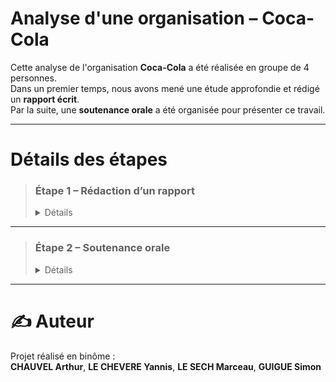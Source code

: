 # Analyse d'une organisation – Coca-Cola

Cette analyse de l'organisation **Coca-Cola** a été réalisée en groupe de 4 personnes.  
Dans un premier temps, nous avons mené une étude approfondie et rédigé un **rapport écrit**.  
Par la suite, une **soutenance orale** a été organisée pour présenter ce travail.

---

# Détails des étapes

> ### Étape 1 – Rédaction d’un rapport
> <details> <summary>Détails</summary>
>
>> Cette étape comprend un rapport contenant :  
>> - Les caractéristiques de l’organisation Coca-Cola  
>> - Le diagnostic externe de l’organisation Coca-Cola  
>> - La politique RSE (Responsabilité Sociétale des Entreprises) de Coca-Cola  
>>
>> 🔗 [Voir le rapport](https://github.com/yannislechevere/SAE-1.06/blob/master/dossier_CHAUVEL_LE-SECH_LE-CHEVERE_GUIGUE.pdf)
>
> </details>

---

> ### Étape 2 – Soutenance orale
> <details> <summary>Détails</summary>
>
>> Cette étape comprend le **diaporama** utilisé lors de la **soutenance orale** du rapport.  
>>
>> 🔗 [Voir le diaporama](https://github.com/yannislechevere/SAE-1.06/blob/master/Etape2-SoutenanceOrale/oral_CHAUVEL_LE-SECH_LE-CHEVERE_GUIGUE.pdf)
>
> </details>

---

# ✍️ Auteur

Projet réalisé en binôme :  
**CHAUVEL Arthur**, **LE CHEVERE Yannis**, **LE SECH Marceau**, **GUIGUE Simon**

